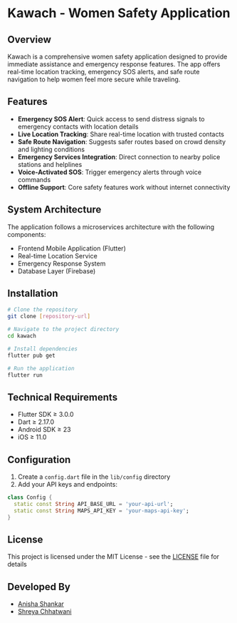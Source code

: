 # Kawach - Women Safety Application


## Overview

Kawach is a comprehensive women safety application designed to provide immediate assistance and emergency response features. The app offers real-time location tracking, emergency SOS alerts, and safe route navigation to help women feel more secure while traveling.

## Features

- **Emergency SOS Alert**: Quick access to send distress signals to emergency contacts with location details
- **Live Location Tracking**: Share real-time location with trusted contacts
- **Safe Route Navigation**: Suggests safer routes based on crowd density and lighting conditions
- **Emergency Services Integration**: Direct connection to nearby police stations and helplines
- **Voice-Activated SOS**: Trigger emergency alerts through voice commands
- **Offline Support**: Core safety features work without internet connectivity


## System Architecture


The application follows a microservices architecture with the following components:
- Frontend Mobile Application (Flutter)
- Real-time Location Service
- Emergency Response System
- Database Layer (Firebase)

## Installation

```bash
# Clone the repository
git clone [repository-url]

# Navigate to the project directory
cd kawach

# Install dependencies
flutter pub get

# Run the application
flutter run
```

## Technical Requirements

- Flutter SDK ≥ 3.0.0
- Dart ≥ 2.17.0
- Android SDK ≥ 23
- iOS ≥ 11.0

## Configuration

1. Create a `config.dart` file in the `lib/config` directory
2. Add your API keys and endpoints:

```dart
class Config {
  static const String API_BASE_URL = 'your-api-url';
  static const String MAPS_API_KEY = 'your-maps-api-key';
}
```


## License

This project is licensed under the MIT License - see the [LICENSE](LICENSE) file for details

## Developed By
- [Anisha Shankar](https://github.com/hahaanisha)
- [Shreya Chhatwani](https://github.com/shreyachhatwani)




[logo]: /path/to/logo.png
[ss1]: /path/to/screenshot1.png
[ss2]: /path/to/screenshot2.png
[ss3]: /path/to/screenshot3.png
[ss4]: /path/to/screenshot4.png
[architecture]: /path/to/architecture.png
[github-profile]: https://github.com/username
"# kawach-Rait" 
